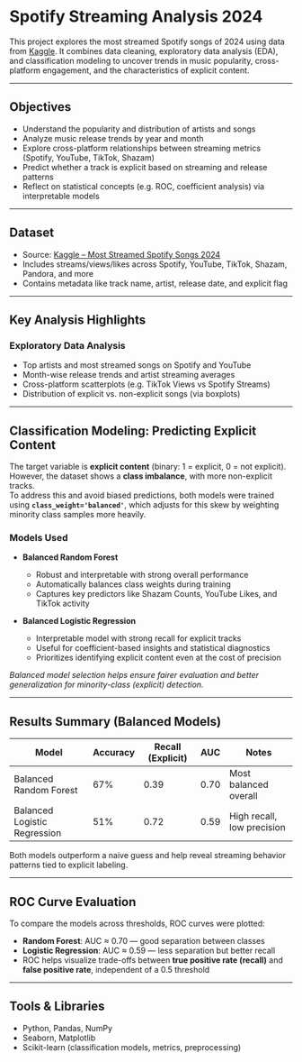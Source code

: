 # Spotify Streaming Analysis 2024

This project explores the most streamed Spotify songs of 2024 using data from [Kaggle](https://www.kaggle.com/datasets/nelgiriyewithana/most-streamed-spotify-songs-2024). It combines data cleaning, exploratory data analysis (EDA), and classification modeling to uncover trends in music popularity, cross-platform engagement, and the characteristics of explicit content.

---

## Objectives

- Understand the popularity and distribution of artists and songs  
- Analyze music release trends by year and month  
- Explore cross-platform relationships between streaming metrics (Spotify, YouTube, TikTok, Shazam)  
- Predict whether a track is explicit based on streaming and release patterns  
- Reflect on statistical concepts (e.g. ROC, coefficient analysis) via interpretable models

---

## Dataset

- Source: [Kaggle – Most Streamed Spotify Songs 2024](https://www.kaggle.com/datasets/nelgiriyewithana/most-streamed-spotify-songs-2024)  
- Includes streams/views/likes across Spotify, YouTube, TikTok, Shazam, Pandora, and more  
- Contains metadata like track name, artist, release date, and explicit flag

---

## Key Analysis Highlights

### Exploratory Data Analysis
- Top artists and most streamed songs on Spotify and YouTube  
- Month-wise release trends and artist streaming averages  
- Cross-platform scatterplots (e.g. TikTok Views vs Spotify Streams)  
- Distribution of explicit vs. non-explicit songs (via boxplots)

---

## Classification Modeling: Predicting Explicit Content

The target variable is **explicit content** (binary: 1 = explicit, 0 = not explicit).  
However, the dataset shows a **class imbalance**, with more non-explicit tracks.  
To address this and avoid biased predictions, both models were trained using **`class_weight='balanced'`**, which adjusts for this skew by weighting minority class samples more heavily.

### Models Used

- **Balanced Random Forest**
  - Robust and interpretable with strong overall performance  
  - Automatically balances class weights during training  
  - Captures key predictors like Shazam Counts, YouTube Likes, and TikTok activity

- **Balanced Logistic Regression**
  - Interpretable model with strong recall for explicit tracks  
  - Useful for coefficient-based insights and statistical diagnostics  
  - Prioritizes identifying explicit content even at the cost of precision

_Balanced model selection helps ensure fairer evaluation and better generalization for minority-class (explicit) detection._

---

## Results Summary (Balanced Models)

| Model                      | Accuracy | Recall (Explicit) | AUC  | Notes                          |
|----------------------------|----------|-------------------|------|--------------------------------|
| Balanced Random Forest     | 67%      | 0.39              | 0.70 | Most balanced overall          |
| Balanced Logistic Regression | 51%    | 0.72              | 0.59 | High recall, low precision     |

Both models outperform a naive guess and help reveal streaming behavior patterns tied to explicit labeling.

---

## ROC Curve Evaluation

To compare the models across thresholds, ROC curves were plotted:

- **Random Forest**: AUC ≈ 0.70 — good separation between classes  
- **Logistic Regression**: AUC ≈ 0.59 — less separation but better recall  
- ROC helps visualize trade-offs between **true positive rate (recall)** and **false positive rate**, independent of a 0.5 threshold

---

## Tools & Libraries
- Python, Pandas, NumPy  
- Seaborn, Matplotlib  
- Scikit-learn (classification models, metrics, preprocessing)  
